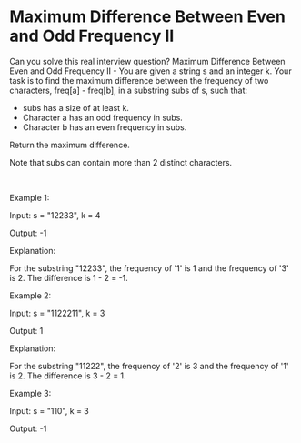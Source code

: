 # Maximum Difference Between Even and Odd Frequency II

Can you solve this real interview question? Maximum Difference Between Even and Odd Frequency II - You are given a string s and an integer k. Your task is to find the maximum difference between the frequency of two characters, freq[a] - freq[b], in a substring subs of s, such that:

 * subs has a size of at least k.
 * Character a has an odd frequency in subs.
 * Character b has an even frequency in subs.

Return the maximum difference.

Note that subs can contain more than 2 distinct characters.

 

Example 1:

Input: s = "12233", k = 4

Output: -1

Explanation:

For the substring "12233", the frequency of '1' is 1 and the frequency of '3' is 2. The difference is 1 - 2 = -1.

Example 2:

Input: s = "1122211", k = 3

Output: 1

Explanation:

For the substring "11222", the frequency of '2' is 3 and the frequency of '1' is 2. The difference is 3 - 2 = 1.

Example 3:

Input: s = "110", k = 3

Output: -1